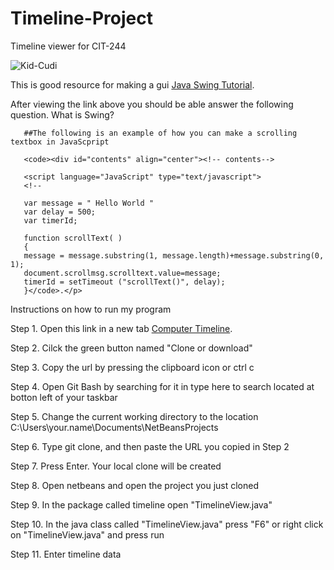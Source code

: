 # Timeline-Project

Timeline viewer for CIT-244

![Kid-Cudi](https://user-images.githubusercontent.com/47399754/55283162-c4fa9880-532a-11e9-9727-9775eb27a120.jpg)

This is good resource for making a gui [Java Swing Tutorial](https://www.guru99.com/java-swing-gui.html/ "With a Title").

After viewing the link above you should be able answer the following question. What is Swing?
       
       
       ##The following is an example of how you can make a scrolling textbox in JavaScpript

       <code><div id="contents" align="center"><!-- contents-->

       <script language="JavaScript" type="text/javascript">
       <!--

       var message = " Hello World "
       var delay = 500;
       var timerId;

       function scrollText( )
       {	
       message = message.substring(1, message.length)+message.substring(0, 1);
       document.scrollmsg.scrolltext.value=message;
       timerId = setTimeout ("scrollText()", delay);
       }</code>.</p>



Instructions on how to run my program 

Step 1. Open this link in a new tab [Computer Timeline](https://github.com/ShadanR/Timeline-Project).

Step 2. Cilck the green button named "Clone or download"

Step 3. Copy the url by pressing the clipboard icon or ctrl c 

Step 4. Open Git Bash by searching for it in type here to search located at botton left of your taskbar 

Step 5. Change the current working directory to the location  C:\Users\your.name\Documents\NetBeansProjects

Step 6. Type git clone, and then paste the URL you copied in Step 2

Step 7. Press Enter. Your local clone will be created

Step 8. Open netbeans and open the project you just cloned 

Step 9. In the package called timeline open "TimelineView.java" 

Step 10. In the java class called "TimelineView.java" press "F6" or right click on "TimelineView.java" and press run

Step 11. Enter timeline data 

